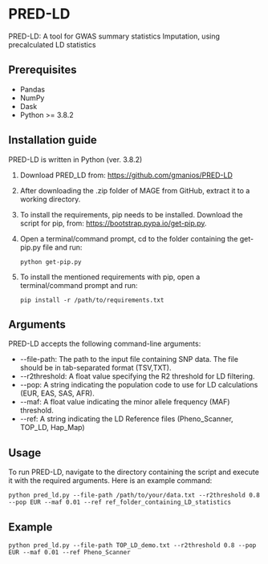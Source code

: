 # PRED-LD
PRED-LD: A tool for GWAS summary statistics Imputation, using precalculated LD statistics


## Prerequisites
- Pandas  
- NumPy  
- Dask
- Python >= 3.8.2

## Installation guide
PRED-LD is written in Python (ver. 3.8.2)

1)	Download PRED_LD from: https://github.com/gmanios/PRED-LD

2)	After downloading the .zip folder of MAGE from GitHub, extract it to a working directory. 

3)	Το install the requirements, pip needs to be installed. Download the script for pip, from: https://bootstrap.pypa.io/get-pip.py.

4)	Open a terminal/command prompt, cd to the folder containing the get-pip.py file and run:
    ```
    python get-pip.py
    ```

5)	To install the mentioned requirements with pip, open a terminal/command prompt and run:
    ```
    pip install -r /path/to/requirements.txt
    ```
    
## Arguments
PRED-LD accepts the following command-line arguments:

- --file-path: The path to the input file containing SNP data. The file should be in tab-separated format (TSV,TXT).
- --r2threshold: A float value specifying the R2 threshold for LD filtering.
- --pop: A string indicating the population code to use for LD calculations (EUR, EAS, SAS, AFR).
- --maf: A float value indicating the minor allele frequency (MAF) threshold.
- --ref: A string indicating the LD Reference files (Pheno_Scanner, TOP_LD, Hap_Map)

## Usage
To run PRED-LD, navigate to the directory containing the script and execute it with the required arguments. Here is an example command:
```` 
python pred_ld.py --file-path /path/to/your/data.txt --r2threshold 0.8 --pop EUR --maf 0.01 --ref ref_folder_containing_LD_statistics
````

## Example
```` 
python pred_ld.py --file-path TOP_LD_demo.txt --r2threshold 0.8 --pop EUR --maf 0.01 --ref Pheno_Scanner
````
